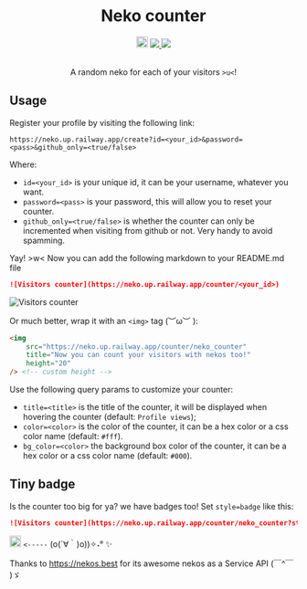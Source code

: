<!-- markdownlint-disable MD033 MD041 -->
<div align="center">
    <h1 align="center">Neko counter</h1>
</div>

<div align="center">
    <img
        src="https://neko.up.railway.app/counter/neko_counter?style=badge"
        title="Now you can count your visitors with nekօs too!"
        height="20"
    />
    <a href="https://railway.app/">
        <img src="https://img.shields.io/static/v1?label=hosted by&message=railway.app&logo=Railway&logoColor=white&labelColor=black&color=755494"/>
    </a>
    <a href="https://github.com/paoloose/neko-counter">
        <img src="https://img.shields.io/github/package-json/v/paoloose/neko-counter?labelColor=black&color=8a4641"/>
    </a>
</div>

<br>

<div align="center">
    <!-- <p align="center">Now you can count your visitors with nekօs too <code>>u<</code>!</p> -->
    <p align="center">A random neko for each of your visitors <code>>u<</code>!</p>
</div>

## Usage

Register your profile by visiting the following link:

```url
https://neko.up.railway.app/create?id=<your_id>&password=<pass>&github_only=<true/false>
```

Where:

- `id=<your_id>` is your unique id, it can be your username, whatever you want.
- `password=<pass>` is your password, this will allow you to reset your counter.
- `github_only=<true/false>` is whether the counter can only be incremented when visiting from github or not. Very
  handy to avoid spamming.

Yay! >w< Now you can add the following markdown to your README.md file

```md
![Visitors counter](https://neko.up.railway.app/counter/<your_id>)
```

![Visitors counter](https://neko.up.railway.app/counter/neko_counter?title=Repo%20viewers)

Or much better, wrap it with an `<img>` tag (︶ω︶ ):

```html
<img
    src="https://neko.up.railway.app/counter/neko_counter"
    title="Now you can count your visitors with nekօs too!"
    height="20"
/> <!-- custom height -->
```

Use the following query params to customize your counter:

- `title=<title>` is the title of the counter, it will be displayed when hovering the counter (default: `Profile views`);
- `color=<color>` is the color of the counter, it can be a hex color or a css color name (default: `#fff`).
- `bg_color=<color>` the background box color of the counter, it can be a hex color or a css color name (default: `#000`).

## Tiny badge

Is the counter too big for ya? we have badges too! Set `style=badge` like this:

```md
![Visitors counter](https://neko.up.railway.app/counter/neko_counter?style=badge)
```

<img
    src="https://neko.up.railway.app/counter/neko_counter?style=badge"
    title="Now you can count your visitors with nekօs too!"
    height="20"
/> `<-----` (o(´∀｀)o))✧˖° ✨

Thanks to <https://nekos.best> for its awesome nekօs as a Service API (￣^￣ )ゞ
